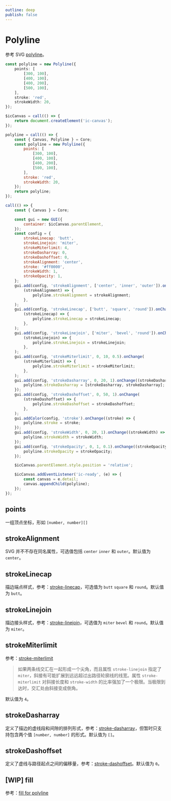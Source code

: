 ```yaml
---
outline: deep
publish: false
---
```


# Polyline

参考 SVG [polyline]。

```ts
const polyline = new Polyline({
    points: [
        [300, 100],
        [400, 100],
        [400, 200],
        [500, 100],
    ],
    stroke: 'red',
    strokeWidth: 20,
});
```

```js eval code=false
$icCanvas = call(() => {
    return document.createElement('ic-canvas');
});
```

```js eval code=false
polyline = call(() => {
    const { Canvas, Polyline } = Core;
    const polyline = new Polyline({
        points: [
            [300, 100],
            [400, 100],
            [400, 200],
            [500, 100],
        ],
        stroke: 'red',
        strokeWidth: 20,
    });
    return polyline;
});
```

```js eval code=false inspector=false
call(() => {
    const { Canvas } = Core;

    const gui = new GUI({
        container: $icCanvas.parentElement,
    });
    const config = {
        strokeLinecap: 'butt',
        strokeLinejoin: 'miter',
        strokeMiterlimit: 4,
        strokeDasharray: 0,
        strokeDashoffset: 0,
        strokeAlignment: 'center',
        stroke: '#ff0000',
        strokeWidth: 1,
        strokeOpacity: 1,
    };
    gui.add(config, 'strokeAlignment', ['center', 'inner', 'outer']).onChange(
        (strokeAlignment) => {
            polyline.strokeAlignment = strokeAlignment;
        },
    );
    gui.add(config, 'strokeLinecap', ['butt', 'square', 'round']).onChange(
        (strokeLinecap) => {
            polyline.strokeLinecap = strokeLinecap;
        },
    );
    gui.add(config, 'strokeLinejoin', ['miter', 'bevel', 'round']).onChange(
        (strokeLinejoin) => {
            polyline.strokeLinejoin = strokeLinejoin;
        },
    );
    gui.add(config, 'strokeMiterlimit', 0, 10, 0.5).onChange(
        (strokeMiterlimit) => {
            polyline.strokeMiterlimit = strokeMiterlimit;
        },
    );
    gui.add(config, 'strokeDasharray', 0, 20, 1).onChange((strokeDasharray) => {
        polyline.strokeDasharray = [strokeDasharray, strokeDasharray];
    });
    gui.add(config, 'strokeDashoffset', 0, 50, 1).onChange(
        (strokeDashoffset) => {
            polyline.strokeDashoffset = strokeDashoffset;
        },
    );
    gui.addColor(config, 'stroke').onChange((stroke) => {
        polyline.stroke = stroke;
    });
    gui.add(config, 'strokeWidth', 0, 20, 1).onChange((strokeWidth) => {
        polyline.strokeWidth = strokeWidth;
    });
    gui.add(config, 'strokeOpacity', 0, 1, 0.1).onChange((strokeOpacity) => {
        polyline.strokeOpacity = strokeOpacity;
    });

    $icCanvas.parentElement.style.position = 'relative';

    $icCanvas.addEventListener('ic-ready', (e) => {
        const canvas = e.detail;
        canvas.appendChild(polyline);
    });
});
```

## points

一组顶点坐标，形如 `[number, number][]`

[polyline]: https://developer.mozilla.org/en-US/docs/Web/SVG/Element/polyline

## strokeAlignment

SVG 并不不存在同名属性，可选值包括 `center` `inner` 和 `outer`。默认值为 `center`。

## strokeLinecap

描边端点样式，参考：[stroke-linecap]，可选值为 `butt` `square` 和 `round`。默认值为 `butt`。

## strokeLinejoin

描边接头样式，参考：[stroke-linejoin]，可选值为 `miter` `bevel` 和 `round`。默认值为 `miter`。

## strokeMiterlimit

参考：[stroke-miterlimit]

> 如果两条线交汇在一起形成一个尖角，而且属性 `stroke-linejoin` 指定了 `miter`，斜接有可能扩展到远远超过出路径轮廓线的线宽。属性 `stroke-miterlimit` 对斜接长度和 `stroke-width` 的比率强加了一个极限。当极限到达时，交汇处由斜接变成倒角。

默认值为 `4`。

## strokeDasharray

定义了描边的虚线段和间隙的排列形式，参考：[stroke-dasharray]，但暂时只支持包含两个值 `[number, number]` 的形式。默认值为 `[]`。

## strokeDashoffset

定义了虚线与路径起点之间的偏移量，参考：[stroke-dashoffset]。默认值为 `0`。

## [WIP] fill

参考：[fill for polyline]

[stroke-linecap]: https://developer.mozilla.org/en-US/docs/Web/SVG/Attribute/stroke-linecap
[stroke-linejoin]: https://developer.mozilla.org/en-US/docs/Web/SVG/Attribute/stroke-linejoin
[stroke-miterlimit]: https://developer.mozilla.org/en-US/docs/Web/SVG/Attribute/stroke-miterlimit
[stroke-dashoffset]: https://developer.mozilla.org/zh-CN/docs/Web/SVG/Attribute/stroke-dashoffset
[stroke-dasharray]: https://developer.mozilla.org/zh-CN/docs/Web/SVG/Attribute/stroke-dasharray
[fill for polyline]: https://developer.mozilla.org/en-US/docs/Web/SVG/Attribute/fill#polyline
